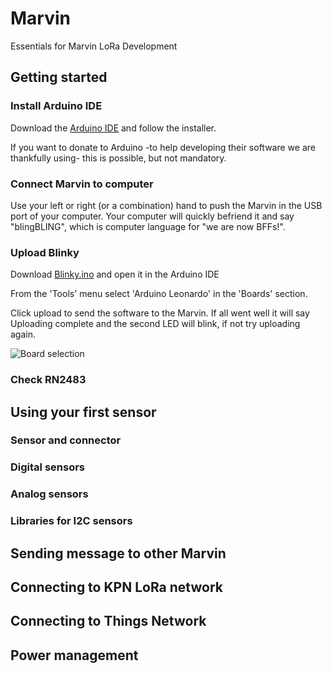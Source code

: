 # Marvin
Essentials for Marvin LoRa Development

## Getting started

### Install Arduino IDE

Download the [Arduino IDE](https://www.arduino.cc/en/Main/Software) and follow the installer. 

If you want to donate to Arduino -to help developing their software we are thankfully using- this is possible, but not mandatory.

### Connect Marvin to computer

Use your left or right (or a combination) hand to push the Marvin in the USB port of your computer. Your computer will quickly befriend it and say "blingBLING", which is computer language for "we are now BFFs!".

### Upload Blinky

Download [Blinky.ino](https://github.com/iotacademy/marvin/blob/master/Software/MarvinBlink/MarvinBlink.ino) and open it in the Arduino IDE

From the 'Tools' menu select 'Arduino Leonardo' in the 'Boards' section.

Click upload to send the software to the Marvin. If all went well it will say Uploading complete and the second LED will blink, if not try uploading again.

![Board selection](https://raw.github.com/iotacademy/marvin/master/Software/Pictures/Blinky.jpg)

### Check RN2483

## Using your first sensor

### Sensor and connector

### Digital sensors

### Analog sensors

### Libraries for I2C sensors

## Sending message to other Marvin

## Connecting to KPN LoRa network

## Connecting to Things Network

## Power management
